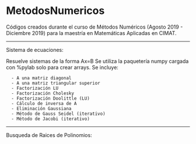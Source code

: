 # MetodosNumericos
Códigos creados durante el curso de Métodos Numéricos  (Agosto 2019 - Diciembre 2019) para la maestría en Matemáticas Aplicadas en CIMAT.

-------------------------------------------------------------------------------


Sistema de ecuaciones:


  Resuelve sistemas de la forma Ax=B
  Se utiliza la paquetería numpy cargada con %pylab solo para crear arrays.
  Se incluye:
  
  
      - A una matriz diagonal
      - A una matriz triangular superior
      - Factorización LU
      - Factorización Cholesky
      - Factorización Doolittle (LU)
      - Cálculo de inversa de A
      - Eliminación Gaussiana
      - Método de Gauss Seidel (iterativo)
      - Método de Jacobi (iterativo)


-------------------------------------------------------------------------------    
Busqueda de Raices de Polinomios:
